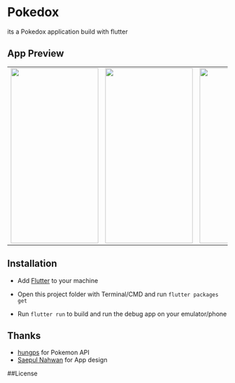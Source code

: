 # Pokedox

its a Pokedox application build with flutter

## App Preview
<table>
<tr>
<td><img src="https://user-images.githubusercontent.com/37578839/185832114-411dcb15-b44f-49f4-b3ba-cbc1b5bcf9ff.png" data-canonical-src="https://gyazo.com/eb5c5741b6a9a16c692170a41a49c858.png" width="200" height="400" /></td>
<td><img src="https://user-images.githubusercontent.com/37578839/185832092-4777886c-f2c8-404b-a9cb-a69a518f6f9c.png" data-canonical-src="https://gyazo.com/eb5c5741b6a9a16c692170a41a49c858.png" width="200" height="400" /></td>
<td><img src="https://user-images.githubusercontent.com/37578839/185832131-e494178a-0760-4613-8e47-4322ad385280.png" data-canonical-src="https://gyazo.com/eb5c5741b6a9a16c692170a41a49c858.png" width="200" height="400" /></td>
</tr>
</table>

## Installation

- Add [Flutter](https://flutter.dev/docs/get-started/install) to your machine

- Open this project folder with Terminal/CMD and run `flutter packages get`

- Run `flutter run` to build and run the debug app on your emulator/phone


## Thanks

- [hungps](https://github.com/hungps/flutter_pokedex) for Pokemon API
- [Saepul Nahwan](https://dribbble.com/shots/6540871-Pokedex-App?utm_source=Clipboard_Shot&utm_campaign=saepulnahwan23&utm_content=Pokedex%20App&utm_medium=Social_Share&utm_source=Clipboard_Shot&utm_campaign=saepulnahwan23&utm_content=Pokedex%20App&utm_medium=Social_Share) for App design

##License
